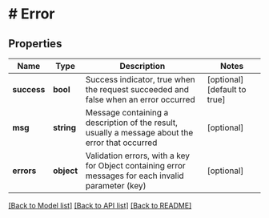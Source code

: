 # # Error

## Properties

Name | Type | Description | Notes
------------ | ------------- | ------------- | -------------
**success** | **bool** | Success indicator, true when the request succeeded and false when an error occurred | [optional] [default to true]
**msg** | **string** | Message containing a description of the result, usually a message about the error that occurred | [optional]
**errors** | **object** | Validation errors, with a key for Object containing error messages for each invalid parameter (key) | [optional]

[[Back to Model list]](../../README.md#models) [[Back to API list]](../../README.md#endpoints) [[Back to README]](../../README.md)
